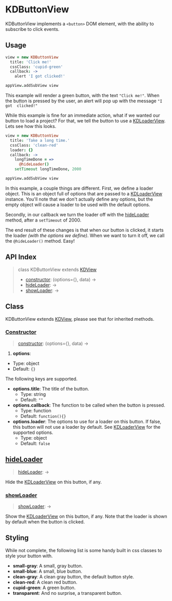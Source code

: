 
# KDButtonView

KDButtonView implements a `<button>` DOM element, with the ability to subscribe 
to click events.

## Usage

```coffee
view = new KDButtonView
  title: 'Click me!'
  cssClass: 'cupid-green'
  callback: ->
    alert 'I got clicked!'

appView.addSubView view
```

This example will render a green button, with the text `"Click me!"`. When the 
button is pressed by the user, an alert will pop up with the message `"I got 
clicked!"`

While this example is fine for an immediate action, what if we wanted our 
button to load a project? For that, we tell the button to use a 
[KDLoaderView](./kdloaderview.md). Lets see how this looks.

```coffee
view = new KDButtonView
  title: 'Take a long time.'
  cssClass: 'clean-red'
  loader: {}
  callback: ->
    longTimeDone = =>
      @hideLoader()
    setTimeout longTimeDone, 2000

appView.addSubView view
```

In this example, a couple things are different. First, we define a loader 
object. This is an object full of options that are passed to a 
[KDLoaderView](./kdloaderview.md) instance. You'll note that we don't actually 
define any options, but the empty object will cause a loader to be used with 
the default options.

Secondly, in our callback we turn the loader off with the 
[hideLoader](#hideloader) method, after a `setTimeout` of 2000.

The end result of these changes is that when our button is clicked, it starts 
the loader *(with the options we define)*. When we want to turn it off, we call 
the `@hideLoader()` method. Easy!

## API Index

> class KDButtonView extends [KDView][kdview]
> - [constructor](#constructor): (options={}, data) ->
> - [hideLoader](#hideloader): ->
> - [showLoader](#showloader): ->

## Class 

KDButtonView extends [KDView][kdview], please see that for inherited methods.

### [Constructor](https://github.com/koding/kd/blob/master/src/components/buttons/buttonview.coffee#L6)
> [constructor](#constructor): (options={}, data) ->

1. **options**:
  - Type: object
  - Default: `{}`

  The following keys are supported.

  - **options.title**: The title of the button.
    - Type: string
    - Default: `""`
  - **options.callback**: The function to be called when the button is pressed.
    - Type: function
    - Default: `function(){}`
  - **options.loader**: The options to use for a loader on this button. If 
    false, this button will not use a loader by default. See 
[KDLoaderView](./kdloaderview.md) for the supported options.
    - Type: object
    - Default: `false`

## [hideLoader](https://github.com/koding/kd/blob/master/src/components/buttons/buttonview.coffee#L121)
> [hideLoader](#hideloader): ->

Hide the [KDLoaderView][kdloaderview] on this button, if any.

### [showLoader](https://github.com/koding/kd/blob/master/src/components/buttons/buttonview.coffee#L115)
> [showLoader](#showloader): ->

Show the [KDLoaderView][kdloaderview] on this button, if any. Note that the 
loader is shown by default when the button is clicked.

## Styling

While not complete, the following list is some handy built in css classes to 
style your button with.

- **small-gray**: A small, gray button.
- **small-blue**: A small, blue button.
- **clean-gray**: A clean gray button, the default button style.
- **clean-red**: A clean red button.
- **cupid-green**: A green button.
- **transparent**: And no surprise, a transparent button.




[kdview]: ./kdview.md
[kdloaderview]: ./kdloaderview.md
